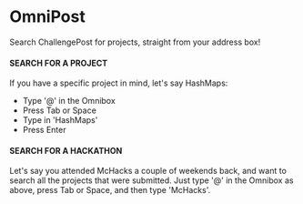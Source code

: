 OmniPost
=======

Search ChallengePost for projects, straight from your address box!  

#### SEARCH FOR A PROJECT  
If you have a specific project in mind, let's say HashMaps:
- Type '@' in the Omnibox
- Press Tab or Space
- Type in 'HashMaps'
- Press Enter

#### SEARCH FOR A HACKATHON  
Let's say you attended McHacks a couple of weekends back, and want to search all the projects that were submitted. Just type '@' in the Omnibox as above, press Tab or Space, and then type 'McHacks'. 
